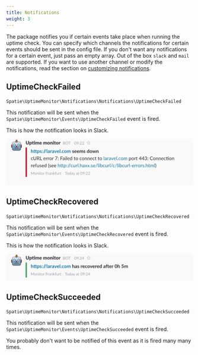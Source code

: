 ```yaml
---
title: Notifications
weight: 3
---
```


The package notifies you if certain events take place when running the uptime check. You can specify which channels the notifications for certain events should be sent in the config file. If you don't want any notifications for a certain event, just pass an empty array. Out of the box `slack` and `mail` are supported. If you want to use another channel or modify the notifications, read the section on [customizing notifications](https://docs.spatie.be/laravel-uptime-monitor/v3/advanced-usage/customizing-notifications).

## UptimeCheckFailed

`Spatie\UptimeMonitor\Notifications\Notifications\UptimeCheckFailed`

This notification will be sent when the `Spatie\UptimeMonitor\Events\UptimeCheckFailed` event is fired.

This is how the notification looks in Slack.

<img src="../images/monitor-failed.jpg" class="screenshot -slack" />

## UptimeCheckRecovered

`Spatie\UptimeMonitor\Notifications\Notifications\UptimeCheckRecovered`

This notification will be sent when the `Spatie\UptimeMonitor\Events\UptimeCheckRecovered` event is fired.

This is how the notification looks in Slack.

<img src="../images/monitor-recovered.jpg" class="screenshot -slack" />

## UptimeCheckSucceeded

`Spatie\UptimeMonitor\Notifications\Notifications\UptimeCheckSucceeded`

This notification will be sent when the `Spatie\UptimeMonitor\Events\UptimeCheckSucceeded` event is fired.

You probably don't want to be notified of this event as it is fired many many times. 

